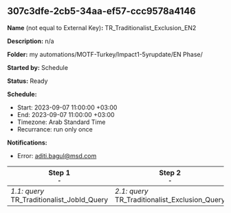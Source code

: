 ## 307c3dfe-2cb5-34aa-ef57-ccc9578a4146

**Name** (not equal to External Key)**:** TR_Traditionalist_Exclusion_EN2

**Description:** n/a

**Folder:** my automations/MOTF-Turkey/Impact1-5yrupdate/EN Phase/

**Started by:** Schedule

**Status:** Ready

**Schedule:**

* Start: 2023-09-07 11:00:00 +03:00
* End: 2023-09-07 11:00:00 +03:00
* Timezone: Arab Standard Time
* Recurrance: run only once

**Notifications:**

* Error: aditi.bagul@msd.com

| Step 1<br>_<small>-</small>_ | Step 2<br>_<small>-</small>_ |
| --- | --- |
| _1.1: query_<br>TR_Traditionalist_JobId_Query | _2.1: query_<br>TR_Traditionalist_Exclusion_Query |
